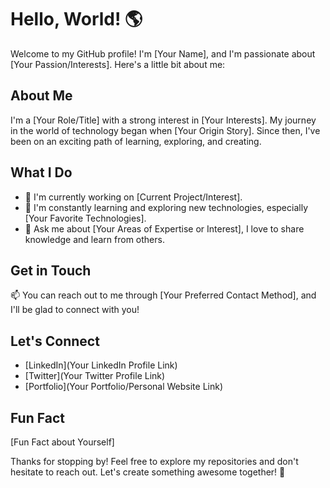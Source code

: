 # Hello, World! 🌎

Welcome to my GitHub profile! I'm [Your Name], and I'm passionate about [Your Passion/Interests]. Here's a little bit about me:

## About Me

I'm a [Your Role/Title] with a strong interest in [Your Interests]. My journey in the world of technology began when [Your Origin Story]. Since then, I've been on an exciting path of learning, exploring, and creating.

## What I Do

- 🚀 I'm currently working on [Current Project/Interest].
- 🌱 I'm constantly learning and exploring new technologies, especially [Your Favorite Technologies].
- 💬 Ask me about [Your Areas of Expertise or Interest], I love to share knowledge and learn from others.

## Get in Touch

📫 You can reach out to me through [Your Preferred Contact Method], and I'll be glad to connect with you!

## Let's Connect

- [LinkedIn](Your LinkedIn Profile Link)
- [Twitter](Your Twitter Profile Link)
- [Portfolio](Your Portfolio/Personal Website Link)

## Fun Fact

[Fun Fact about Yourself]

Thanks for stopping by! Feel free to explore my repositories and don't hesitate to reach out. Let's create something awesome together! 🚀
